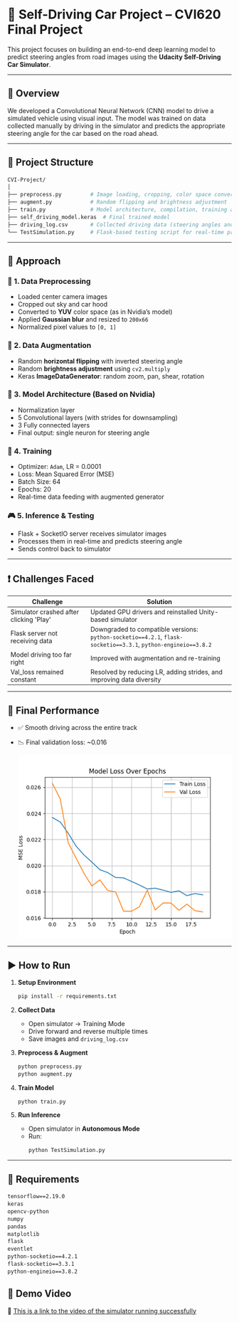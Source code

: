 # 🧠 Self-Driving Car Project – CVI620 Final Project

This project focuses on building an end-to-end deep learning model to predict steering angles from road images using the **Udacity Self-Driving Car Simulator**.

---

## 🚗 Overview

We developed a Convolutional Neural Network (CNN) model to drive a simulated vehicle using visual input. The model was trained on data collected manually by driving in the simulator and predicts the appropriate steering angle for the car based on the road ahead.

---

## 📂 Project Structure

```bash
CVI-Project/
│
├── preprocess.py         # Image loading, cropping, color space conversion, normalization
├── augment.py            # Random flipping and brightness adjustment
├── train.py              # Model architecture, compilation, training and saving
├── self_driving_model.keras  # Final trained model
├── driving_log.csv       # Collected driving data (steering angles and image paths)
└── TestSimulation.py     # Flask-based testing script for real-time prediction
```

---

## 🔧 Approach

### 🧼 1. Data Preprocessing
- Loaded center camera images
- Cropped out sky and car hood
- Converted to **YUV** color space (as in Nvidia’s model)
- Applied **Gaussian blur** and resized to `200x66`
- Normalized pixel values to `[0, 1]`

### 🎨 2. Data Augmentation
- Random **horizontal flipping** with inverted steering angle
- Random **brightness adjustment** using `cv2.multiply`
- Keras **ImageDataGenerator**: random zoom, pan, shear, rotation

### 🧠 3. Model Architecture (Based on Nvidia)
- Normalization layer
- 5 Convolutional layers (with strides for downsampling)
- 3 Fully connected layers
- Final output: single neuron for steering angle

### 🧪 4. Training
- Optimizer: `Adam`, LR = 0.0001
- Loss: Mean Squared Error (MSE)
- Batch Size: 64
- Epochs: 20
- Real-time data feeding with augmented generator

### 🎮 5. Inference & Testing
- Flask + SocketIO server receives simulator images
- Processes them in real-time and predicts steering angle
- Sends control back to simulator

---

## ❗ Challenges Faced

| Challenge | Solution |
|----------|----------|
| Simulator crashed after clicking 'Play' | Updated GPU drivers and reinstalled Unity-based simulator |
| Flask server not receiving data | Downgraded to compatible versions:<br> `python-socketio==4.2.1`, `flask-socketio==3.3.1`, `python-engineio==3.8.2` |
| Model driving too far right | Improved with augmentation and re-training |
| Val_loss remained constant | Resolved by reducing LR, adding strides, and improving data diversity |

---

## 🧪 Final Performance

- ✅ Smooth driving across the entire track
- 📉 Final validation loss: ~0.016

   ![Loss Curve](lossVSepochs.png)

---

## ▶️ How to Run

1. **Setup Environment**
   ```bash
   pip install -r requirements.txt
   ```

2. **Collect Data**
   - Open simulator → Training Mode
   - Drive forward and reverse multiple times
   - Save images and `driving_log.csv`

3. **Preprocess & Augment**
   ```bash
   python preprocess.py
   python augment.py
   ```

4. **Train Model**
   ```bash
   python train.py
   ```

5. **Run Inference**
   - Open simulator in **Autonomous Mode**
   - Run:
     ```bash
     python TestSimulation.py
     ```

---

## 🧠 Requirements

```txt
tensorflow==2.19.0
keras
opencv-python
numpy
pandas
matplotlib
flask
eventlet
python-socketio==4.2.1
flask-socketio==3.3.1
python-engineio==3.8.2
```

## 📸 Demo Video

🎥 [This is a link to the video of the simulator running successfully](https://youtu.be/Q0TzDsPDv5Y)
